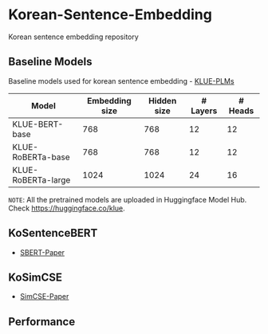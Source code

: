 # Korean-Sentence-Embedding
Korean sentence embedding repository
## Baseline Models
Baseline models used for korean sentence embedding - [KLUE-PLMs](https://github.com/KLUE-benchmark/KLUE/blob/main/README.md)

| Model                | Embedding size | Hidden size | # Layers | # Heads |
|----------------------|----------------|-------------|----------|---------|
| KLUE-BERT-base            | 768            | 768         | 12       | 12      |
| KLUE-RoBERTa-base         | 768            | 768         | 12       | 12      |
| KLUE-RoBERTa-large        | 1024           | 1024        | 24       | 16      |

`NOTE`:  All the pretrained models are uploaded in Huggingface Model Hub. Check https://huggingface.co/klue.
<br>

## KoSentenceBERT
- [SBERT-Paper](https://arxiv.org/abs/1908.10084)
## KoSimCSE
- [SimCSE-Paper](https://arxiv.org/abs/2104.08821)
## Performance
